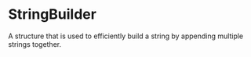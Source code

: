 # StringBuilder

A structure that is used to efficiently
build a string by appending multiple strings together.
